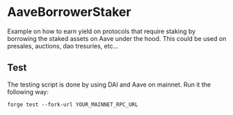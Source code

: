 # AaveBorrowerStaker

Example on how to earn yield on protocols that require staking by borrowing the staked assets on Aave under the hood. This could be used on presales, auctions, dao tresuries, etc...

## Test

The testing script is done by using DAI and Aave on mainnet. Run it the following way:

```
forge test --fork-url YOUR_MAINNET_RPC_URL
```
